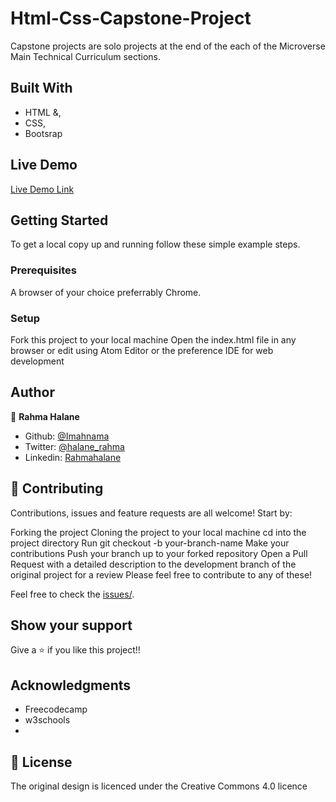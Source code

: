 # Html-Css-Capstone-Project
Capstone projects are solo projects at the end of the each of the Microverse Main Technical Curriculum sections.

## Built With

- HTML &,
- CSS,
- Bootsrap

## Live Demo

[Live Demo Link](https://rawcdn.githack.com/imahnama/Html-Css-Capstone-Project/d82f5f43b8eda60e71a0658d0463249a066f31c6/index.html)

## Getting Started

To get a local copy up and running follow these simple example steps.

### Prerequisites

A browser of your choice preferrably Chrome.

### Setup

Fork this project to your local machine
Open the index.html file in any browser or edit using Atom Editor or the preference IDE for web development


## Author

👤 **Rahma Halane**

- Github: [@Imahnama](https://github.com/imahnama)
- Twitter: [@halane_rahma](https://twitter.com/halane_rahma)
- Linkedin: [Rahmahalane](https://linkedin.com/Rahmahalane)

## 🤝 Contributing

Contributions, issues and feature requests are all welcome! Start by:

Forking the project
Cloning the project to your local machine
cd into the project directory
Run git checkout -b your-branch-name
Make your contributions
Push your branch up to your forked repository
Open a Pull Request with a detailed description to the development branch of the original project for a review
Please feel free to contribute to any of these!

Feel free to check the [issues/](https://github.com/imahnama/Html-Css-Capstone-Project/issues).

## Show your support

Give a ⭐️ if you like this project!!

## Acknowledgments

- Freecodecamp
- w3schools
-


## 📝 License

The original design is licenced under the Creative Commons 4.0 licence
